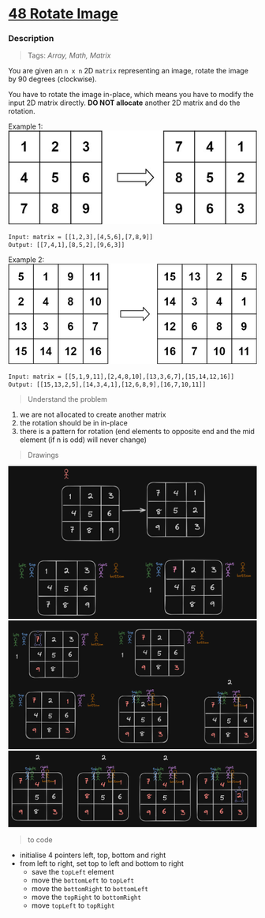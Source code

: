 # <a href="https://leetcode.com/problems/rotate-image/?envType=study-plan-v2&envId=top-interview-150">48 Rotate Image</a>

### Description

> Tags: *Array, Math, Matrix*

You are given an `n x n` 2D `matrix` representing an image, rotate the image by 90 degrees (clockwise).

You have to rotate the image in-place, which means you have to modify the input 2D matrix directly. **DO NOT allocate** another 2D matrix and do the rotation.

 

Example 1:
![alt text](assets/image.png)
```
Input: matrix = [[1,2,3],[4,5,6],[7,8,9]]
Output: [[7,4,1],[8,5,2],[9,6,3]]
```
Example 2:
![alt text](assets/image-1.png)
```
Input: matrix = [[5,1,9,11],[2,4,8,10],[13,3,6,7],[15,14,12,16]]
Output: [[15,13,2,5],[14,3,4,1],[12,6,8,9],[16,7,10,11]]
```

> Understand the problem

1. we are not allocated to create another matrix
1. the rotation should be in in-place
1. there is a pattern for rotation (end elements to opposite end and the mid element (if n is odd) will never change)

> Drawings

![alt text](assets/image-2.png)
![alt text](assets/image-3.png)
![alt text](assets/image-4.png)
> to code

- initialise 4 pointers left, top, bottom and right
- from left to right, set top to left and bottom to right
    - save the `topLeft` element
    - move the `bottomLeft` to `topLeft`
    - move the `bottomRight` to `bottomLeft`
    - move the `topRight` to `bottomRight`
    - move `topLeft` to `topRight`